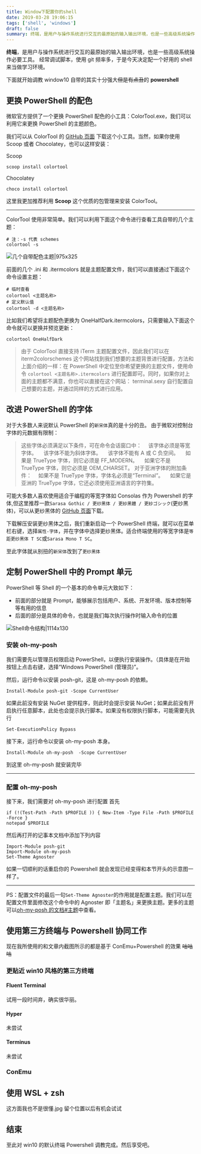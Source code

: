 ```yaml
---
title: Window下配置你的shell
date: 2019-03-28 19:06:15
tags: ['shell', 'windows']
draft: false
summary: 终端，是用户与操作系统进行交互的最原始的输入输出环境，也是一些高级系统操作必要工具。经常调试脚本，使用 git 频率多，于是今天决定配一个好用的 shell 来当做学习环境。
---
```


**终端**，是用户与操作系统进行交互的最原始的输入输出环境，也是一些高级系统操作必要工具。
经常调试脚本，使用 git 频率多，于是今天决定配一个好用的 shell 来当做学习环境。

下面就开始调教 window10 自带的其实十分强大~~但是有点丑~~的 **powershell**

## 更换 PowerShell 的配色

微软官方提供了一个更换 PowerShell 配色的小工具：ColorTool.exe，我们可以利用它来更换 PowerShell 的主题颜色。

我们可以从 ColorTool 的 [GitHub 页面](https://github.com/Microsoft/console/releases) 下载这个小工具。当然，如果你使用 Scoop 或者 Chocolatey，也可以这样安装：

Scoop

```shell
scoop install colortool
```

Chocolatey

```shell
choco install colortool
```

这里我更加推荐利用 **Scoop** 这个优质的包管理来安装 ColorTool。

---

ColorTool 使用非常简单。我们可以利用下面这个命令进行查看工具自带的几个主题：

```shell
# 注：-s 代表 schemes
colortool -s
```

![几个自带配色主题|975x325](https://s3.bmp.ovh/imgs/2022/03/44162fc690dd00d7.png)

前面的几个 .ini 和 .itermcolors 就是主题配置文件，我们可以直接通过下面这个命令设置主题：

```shell
# 临时查看
colortool <主题名称>
# 定义默认值
colortool -d <主题名称>
```

比如我们希望将主题配色更换为
OneHalfDark.itermcolors，只需要输入下面这个命令就可以更换并预览更新：

```shell
colortool OneHalfDark
```

> 由于 ColorTool 直接支持 iTerm 主题配置文件，因此我们可以在 iterm2colorschemes 这个网站找到我们想要的主题背景进行配置，方法和上面介绍的一样：在 PowerShell 中定位至你希望更换的主题文件，使用命令 `colortool <主题名称>.itermcolors` 进行配置即可。同时，如果你对上面的主题都不满意，你也可以直接在这个网站： terminal.sexy 自行配置自己想要的主题，并通过同样的方式进行应用。

## 改进 PowerShell 的字体

对于大多数人来说默认 PowerShell 的`新宋体`真的是十分的丑。
由于微软对控制台字体的元数据有限制：

> 这些字体必须满足以下条件，可在命令会话窗口中：
> 　该字体必须是等宽字体。
> 　该字体不能为斜体字体。
> 　该字体不能有 A 或 C 负空间。
> 　如果是 TrueType 字体，则它必须是 FF_MODERN。
> 　如果它不是 TrueType 字体，则它必须是 OEM_CHARSET。
> 对于亚洲字体的附加条件：
> 　如果不是 TrueType 字体，字体名必须是“Terminal”。
> 　如果它是亚洲的 TrueType 字体，它还必须使用亚洲语言的字符集。

可能大多数人喜欢使用适合于编程的等宽字体如 Consolas 作为 Powershell 的字体,但这里推荐一款`Sarasa Gothic / 更纱黑体 / 更紗黑體 / 更紗ゴシック`(更纱黑体)，可以从更纱黑体的 [GitHub 页面](https://github.com/be5invis/Sarasa-Gothic/releases)下载。

下载解压安装更纱黑体之后，我们重新启动一个 PowerShell 终端，就可以在菜单栏右键，选择`属性-字体`，并在字体中选择更纱黑体。适合终端使用的等宽字体是`等距更纱黑体 T SC`或`Sarasa Mono T SC`。

至此字体就从别扭的`新宋体`改到了`更纱黑体`

## 定制 PowerShell 中的 Prompt 单元

PowerShell 等 Shell 的一个基本的命令单元大致如下：

- 前面的部分就是 Prompt，能够展示包括用户、系统、开发环境、版本控制等等有用的信息
- 后面的部分是具体的命令，也就是我们每次执行操作时输入命令的位置

![Shell命令结构|1114x130](https://s3.bmp.ovh/imgs/2022/03/792d11db8b741a5d.png)

### 安装 oh-my-posh

我们需要先以管理员权限启动 PowerShell，以便执行安装操作。（具体是在开始按钮上点击右键，选择“Windows PowerShell (管理员)”。

然后，运行命令以安装 posh-git，这是 oh-my-posh 的依赖。

```shell
Install-Module posh-git -Scope CurrentUser
```

如果此前没有安装 NuGet 提供程序，则此时会提示安装 NuGet；如果此前没有开启执行任意脚本，此处也会提示执行脚本。如果没有权限执行脚本，可能需要先执行

```shell
Set-ExecutionPolicy Bypass
```

接下来，运行命令以安装 oh-my-posh 本身。

```shell
Install-Module oh-my-posh  -Scope CurrentUser
```

到这里 oh-my-posh 就安装完毕

---

### 配置 oh-my-posh

接下来，我们需要对 oh-my-posh 进行配置
首先

```shell
if (!(Test-Path -Path $PROFILE )) { New-Item -Type File -Path $PROFILE -Force }
notepad $PROFILE
```

然后再打开的记事本文档中添加下列内容

```
Import-Module posh-git
Import-Module oh-my-posh
Set-Theme Agnoster
```

如果一切顺利的话重启你的 Powershell 就会发现已经变得和本节开头的示意图一样了。

---

PS：配置文件的最后一句`Set-Theme Agnoster`的作用就是配置主题。我们可以在配置文件里面修改这个命令中的 Agnoster 即「主题名」来更换主题。更多的主题可以[oh-my-posh 的文档#主题](https://github.com/JanDeDobbeleer/oh-my-posh#themes)中查看。

## 使用第三方终端与 Powershell 协同工作

现在我所使用的和文章内截图所示的都是基于 ConEmu+Powershell 的效果
~~咕咕咕~~

### 更贴近 win10 风格的第三方终端

#### Fluent Terminal

试用一段时间弃，确实很华丽。

#### Hyper

未尝试

#### Terminus

未尝试

### ConEmu

## 使用 WSL + zsh

这方面我也不是很懂.jpg 留个位置以后有机会试试

## 结束

至此对 win10 的默认终端 Powershell 调教完成。然后享受吧。
